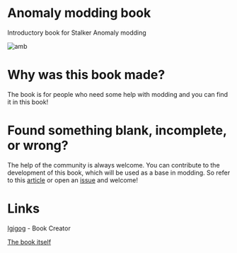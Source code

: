 # Anomaly modding book
Introductory book for Stalker Anomaly modding

![amb](https://user-images.githubusercontent.com/62593770/172740437-c5145fff-9036-4669-ab5d-82560d244905.svg)

# Why was this book made?
The book is for people who need some help with modding and you can find it in this book!

# Found something blank, incomplete, or wrong?
The help of the community is always welcome. 
You can contribute to the development of this book, which will be used as a base in modding. 
So refer to this [article](src/meta/contributing/README.md) or open an [issue](https://github.com/Igigog/anomaly-modding-book/issues) and welcome!

# Links

[Igigog](https://github.com/Igigog) - Book Creator

[The book itself](https://igigog.github.io/anomaly-modding-book/)